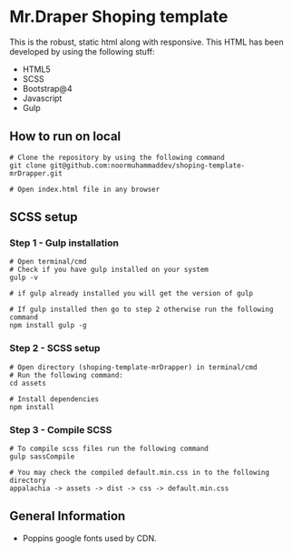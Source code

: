 # Mr.Draper Shoping template

This is the robust, static html along with responsive. This HTML has been developed by using the following stuff:
- HTML5
- SCSS
- Bootstrap@4
- Javascript
- Gulp


## How to run on local

```
# Clone the repository by using the following command
git clone git@github.com:noormuhammaddev/shoping-template-mrDrapper.git

# Open index.html file in any browser
```


## SCSS setup

### Step 1 - Gulp installation
```
# Open terminal/cmd
# Check if you have gulp installed on your system
gulp -v

# if gulp already installed you will get the version of gulp

# If gulp installed then go to step 2 otherwise run the following command
npm install gulp -g
```

### Step 2 - SCSS setup
```
# Open directory (shoping-template-mrDrapper) in terminal/cmd
# Run the following command:
cd assets

# Install dependencies
npm install
```

### Step 3 - Compile SCSS
```
# To compile scss files run the following command
gulp sassCompile

# You may check the compiled default.min.css in to the following directory
appalachia -> assets -> dist -> css -> default.min.css
```


## General Information
- Poppins google fonts used by CDN.

